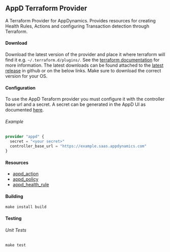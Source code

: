 ## AppD Terraform Provider

A Terraform Provider for AppDynamics.
Provides resources for creating Health Rules, Actions and configuring Transaction detection through Terraform.

#### Download

Download the latest version of the provider and place it where terraform will find it e.g. `~/.terraform.d/plugins/`.
See the [terraform documentation](https://www.terraform.io/docs/extend/how-terraform-works.html#discovery) for more information.
The latest downloads can be found attached to the [latest release](https://github.com/HarryEMartland/appd-terraform-provider/releases/latest) in github or on the below links.
Make sure to download the correct version for your OS.

#### Configuration

To use the AppD Teraform provider you must configure it with the controller base url and a secret.
A secret can be generated in the AppD UI as documented [here](https://docs.appdynamics.com/display/PRO45/API+Clients).

###### Example
```terraform
provider "appd" {
  secret = "<your secret>"
  controller_base_url = "https://example.saas.appdynamics.com"
}
```

#### Resources

- [appd_action](docs/resources/action_resource.md)
- [appd_policy](docs/resources/policy_resource.md)
- [appd_health_rule](docs/resources/health_rule_resource.md)

#### Building

```shell script
make install build
```

#### Testing

###### Unit Tests
```shell script
make test
```